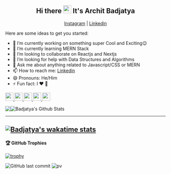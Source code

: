 <h2 align="center">Hi there <a href="https://www.badjatya.github.io/" ><img src="https://media.giphy.com/media/hvRJCLFzcasrR4ia7z/giphy.gif" width="25px"></a> It's Archit Badjatya</h2>
<p align="center">
  <a href="https://www.instagram.com/badjatya/">Instagram</a> | 
  <a href="https://www.linkedin.com/in/badjatya/">Linkedin</a>
</p>

Here are some ideas to get you started:

- 🔭 I’m currently working on something super Cool and Exciting😉
- 🌱 I’m currently learning MERN Stack
- 👯 I’m looking to collaborate on Reactjs and Nextjs
- 🤔 I’m looking for help with Data Structures and Algorithms
- 💬 Ask me about anything related to Javascript/CSS or MERN
- 📫 How to reach me: [Linkedin](https://www.linkedin.com/in/badjatya/)
- 😄 Pronouns: He/Him
- ⚡ Fun fact: I ❤️ 🐶

<p>
    <a href="https://www.twitter.com/ArchitBadjatya">
        <img src="https://img.shields.io/badge/twitter-%231DA1F2.svg?&style=for-the-badge&logo=twitter&logoColor=white" height=25>
    </a> 
    <a href="https://www.linkedin.com/in/badjatya">
        <img src="https://img.shields.io/badge/linkedin-%230077B5.svg?&style=for-the-badge&logo=linkedin&logoColor=white" height=25>
    </a> 
    <a href="https://www.instagram.com/badjatya/">
        <img src="https://img.shields.io/badge/instagram-%23E4405F.svg?&style=for-the-badge&logo=instagram&logoColor=white" height=25>
    </a> 
    <a href="https://medium.com/@badjatya">
        <img src="https://img.shields.io/badge/medium-%2312100E.svg?&style=for-the-badge&logo=medium&logoColor=white" height=25>
    </a> 
    <a href="https://dev.to/badjatya">
        <img src="https://img.shields.io/badge/DEV.TO-%230A0A0A.svg?&style=for-the-badge&logo=dev-dot-to&logoColor=white" height=25>
    </a>
</p>

<div style="display: flex; flex-direction: row;">
        <img class src="http://github-readme-streak-stats.herokuapp.com?user=badjatya&theme=darcula&hide_border=true&date_format=M%20j%5B%2C%20Y%5D&currStreakLabel=DD8A37&currStreakNum=ffffff&sideLabels=D48E3F"/>
        <img src="https://github-readme-stats.vercel.app/api?username=badjatya&count_private=true&theme=darcula&show_icons=true&hide_border=true&title_color=DD8A37&icon_color=934BD1" alt="Badjatya's Github Stats" />
</div>

-------
[![Badjatya's wakatime stats](https://github-readme-stats.vercel.app/api/wakatime?username=badjatya&theme=darcula)](https://github.com/anuraghazra/github-readme-stats)
-------

<h4> 🏆 GitHub Trophies</h4>

[![trophy](https://github-profile-trophy.vercel.app/?username=badjatya&theme=nord&column=7)](https://github.com/ryo-ma/github-profile-trophy)


![GitHub last commit](https://img.shields.io/github/last-commit/badjatya/badjatya)
![pv](https://pageview.vercel.app/?github_user=badjatya)
